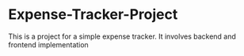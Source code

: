 # Expense-Tracker-Project
This is a project for a simple expense tracker. It involves backend and frontend implementation
